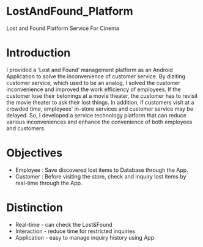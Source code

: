 # LostAndFound_Platform
 Lost and Found Platform Service For Cinema
 
 
 
# Introduction
I provided a ‘Lost and Found’ management platform as an Android Application to solve the inconvenience of customer service. By diziting customer service, which used to be an analog, I solved the customer inconvenience and improved the work efficiency of employees.
If the customer lose their belonings at a movie theater, the customer has to revisit the movie theater to ask their lost things. In addition, if customers visit at a crowded time, employees' in-store services and customer service may be delayed.
So, I developed a service technology platform that can reduce various inconveniences and enhance the convenience of both employees and customers.


# Objectives
* Employee : Save discovered lost items to Database through the App.
* Customer : Before visiting the store, check and inquiry lost items by real-time through the App. 


# Distinction
* Real-time - can check the Lost&Found
* Interaction - reduce time for restricted inquiries
* Application - easy to manage inquiry history using App
